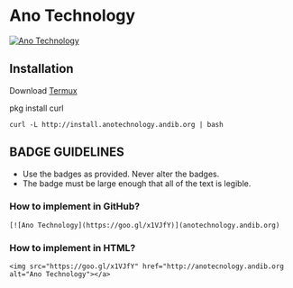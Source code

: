 # Ano Technology
[![Ano Technology](https://andibde.github.io/anotechnology/ano-technology.png)](https://github.com/andibde/anotechnology/)

## Installation
Download [Termux](https://play.google.com/store/apps/details?id=com.termux)

pkg install curl

```
curl -L http://install.anotechnology.andib.org | bash
```



## BADGE GUIDELINES
* Use the badges as provided. Never alter the badges.
* The badge must be large enough that all of the text is legible.


### How to implement in GitHub?
```
[![Ano Technology](https://goo.gl/x1VJfY)](anotechnology.andib.org)
```

### How to implement in HTML?
```
<img src="https://goo.gl/x1VJfY" href="http://anotecnology.andib.org alt="Ano Technology"></a>
```
